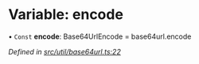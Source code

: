 # Variable: encode

• `Const` **encode**: Base64UrlEncode = base64url.encode

*Defined in [src/util/base64url.ts:22](https://github.com/panva/jose/blob/v3.3.1/src/util/base64url.ts#L22)*
